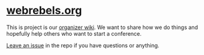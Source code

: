# [webrebels.org](https://www.webrebels.org)

This is project is our [organizer wiki](.,/../../../wiki). We want to share how we do things and hopefully help others who want to start a conference.

[Leave an issue](../../issues) in the repo if you have questions or anything.
